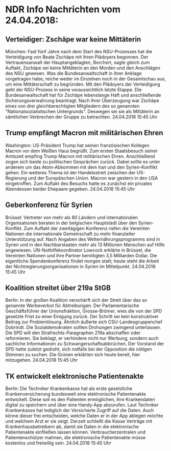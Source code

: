 # NDR Info Nachrichten vom 24.04.2018:


## Verteidiger: Zschäpe war keine Mittäterin
München: Fast fünf Jahre nach dem Start des NSU-Prozesses hat die Verteidigung von Beate Zschäpe mit ihren Plädoyers begonnen. Der Vertrauensanwalt der Hauptangeklagten, Borchert, sagte gleich zum Auftakt, Zschäpe sei keine Mittäterin an den Morden und den Anschlägen des NSU gewesen. Was die Bundesanwaltschaft in ihrer Anklage vorgetragen habe, reiche weder im Einzelnen noch in der Gesamtschau aus, um eine Mittäterschaft zu begründen. Mit den Plädoyers der Verteidigung geht der NSU-Prozess in seine voraussichtlich letzte Etappe. Die Bundesanwaltschaft hat für Zschäpe lebenslange Haft und anschließende Sicherungsverwahrung beantragt. Nach ihrer Überzeugung war Zschäpe eines von drei gleichberechtigten Mitgliedern des so genannten "Nationalsozialistischen Untergrunds". Deswegen sei sie als Mittäterin an sämtlichen Verbrechen der Gruppe zu betrachten. 24.04.2018 15:45 Uhr 

## Trump empfängt Macron mit militärischen Ehren
Washington:	US-Präsident Trump hat seinen französischen Kollegen Macron vor dem Weißen Haus begrüßt. Zum ersten Staatsbesuch seiner Amtszeit empfing Trump Macron mit militärischen Ehren. Anschließend zogen sich beide zu politischen Gesprächen zurück. Dabei sollte es unter anderem um das Atom-Abkommen mit dem Iran und den Syrien-Konflikt gehen. Ein weiteres Thema ist der Handelsstreit zwischen der US-Regierung und der Europäischen Union. Macron war gestern in den USA eingetroffen. Zum Auftakt des Besuchs hatte es zunächst ein privates Abendessen beider Ehepaare gegeben. 24.04.2018 15:45 Uhr 

## Geberkonferenz für Syrien
Brüssel:		Vertreter von mehr als 80 Ländern und internationalen Organisationen beraten in der belgischen Hauptstadt über den Syrien-Konflikt. Zum Auftakt der zweitägigen Konferenz riefen die Vereinten Nationen die internationale Gemeinschaft zu mehr finanzieller Unterstützung auf. Nach Angaben des Welternährungsprogramms sind in Syrien und in den Nachbarstaaten mehr als 13 Millionen Menschen auf Hilfe angewiesen. UN-Nothilfekoordinator Lowcock erklärte in Brüssel, die Vereinten Nationen und ihre Partner benötigten 3,5 Milliarden Dollar. Die eigentliche Spendenkonferenz findet morgen statt; heute steht die Arbeit der Nichtregierungsorganisationen in Syrien im Mittelpunkt. 24.04.2018 15:45 Uhr 

## Koalition streitet über 219a StGB
Berlin: In der großen Koalition verschärft sich der Streit über das so genannte Werbeverbot für Abtreibungen. Der Parlamentarische Geschäftsführer der Unionsfraktion, Grosse-Brömer, wies die von der SPD gesetzte Frist zu einer Einigung zurück. Der Schritt sei kein konstruktiver Beitrag zur Problemlösung. Ähnlich äußerte sich CSU-Landesgruppenchef Dobrindt. Die Sozialdemokraten sollten Drohungen zwingend unterlassen. Die SPD will den Strafrechts-Paragraphen 219a abschaffen oder reformieren. Sie beklagt, er verhindere nicht nur Werbung, sondern auch sachliche Informationen zu Schwangerschaftsabbrüchen. Der Vorstand der SPD hatte zuletzt gedroht, sich notfalls bei der Opposition die nötigen Stimmen zu suchen. Die Grünen erklärten sich heute bereit, hier mitzugehen. 24.04.2018 15:45 Uhr 

## TK entwickelt elektronische Patientenakte
Berlin:	Die Techniker Krankenkasse hat als erste gesetzliche Krankenversicherung bundesweit eine elektronische Patientenakte entwickelt. Diese soll es den Patienten ermöglichen, ihre Krankendaten digital zu speichern und über eine Handy-App abzurufen. Laut Techniker Krankenkasse hat lediglich der Versicherte Zugriff auf die Daten. Auch könne dieser frei entscheiden, welche Daten er in der App ablegen möchte und welchem Arzt er sie zeigt. Derzeit schließt die Kasse Verträge mit Krankenhausbetreibern ab, damit sie Daten in die elektronische Patientenakte einfließen lassen können. Verbraucherzentralen und Patientenschützer mahnen, die elektronische Patientenakte müsse kostenlos und freiwillig sein. 24.04.2018 15:45 Uhr 
